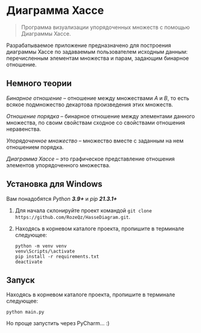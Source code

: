 # Диаграмма Хассе

> Программа визуализации упорядоченных множеств с помощью Диаграммы Хассе.

Разрабатываемое приложение предназначено для построения диаграммы Хассе по задаваемым пользователем исходным данным: перечисленным элементам множества и парам, задающим бинарное отношение.

## Немного теории
_Бинарное отношение_ – отношение между множествами _A_ и _B_, то есть всякое подмножество декартова произведения этих множеств.

_Отношение порядка_ – бинарное отношение между элементами данного множества, по своим свойствам сходное со свойствами отношения неравенства.

_Упорядоченное множество_ – множество вместе с заданным на нем отношением порядка.

_Диаграмма Хассе_ – это графическое представление отношения элементов упорядоченного множества.

## Установка для Windows

Вам понадобятся *Python **3.9+*** и *pip **21.3.1+***

1. Для начала склонируйте проект командой `git clone https://github.com/RozeQz/HasseDiagram.git`.

2. Находясь в корневом каталоге проекта, пропишите в терминале следующее:
    ```
    python -m venv venv
    venv\Scripts/\activate
    pip install -r requirements.txt
    deactivate
    ```

## Запуск

Находясь в корневом каталоге проекта, пропишите в терминале следующее:
```
python main.py
```

Но проще запустить через PyCharm... :)
